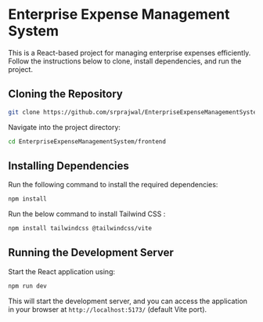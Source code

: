# Enterprise Expense Management System

This is a React-based project for managing enterprise expenses efficiently. Follow the instructions below to clone, install dependencies, and run the project.

## Cloning the Repository

```sh
git clone https://github.com/srprajwal/EnterpriseExpenseManagementSystem.git
```

Navigate into the project directory:

```sh
cd EnterpriseExpenseManagementSystem/frontend
```

## Installing Dependencies

Run the following command to install the required dependencies:

```sh
npm install
```
Run the below command to install Tailwind CSS :

```sh
npm install tailwindcss @tailwindcss/vite
```

## Running the Development Server

Start the React application using:

```sh
npm run dev
```

This will start the development server, and you can access the application in your browser at `http://localhost:5173/` (default Vite port).

